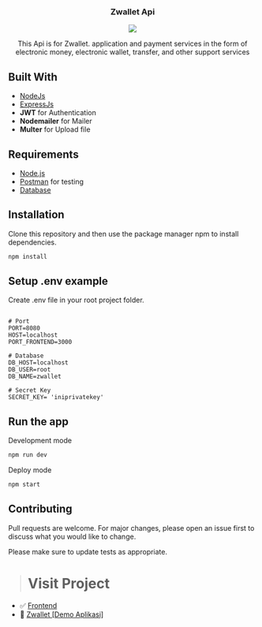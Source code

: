 <h3 align="center">Zwallet Api</h3>
  <p align="center">
   <img src="https://user-images.githubusercontent.com/74039235/119271100-4065e500-bc2a-11eb-8635-b8ecd44f58be.png" style="margin-left: auto; margin-right: auto;" />
  </p>
  <p align="center">
   This Api is for Zwallet. application and payment services in the form of electronic money, electronic wallet, transfer, and other support services
  </p>



## Built With
* [NodeJs](https://nodejs.org/en/)
* [ExpressJs](https://expressjs.com/)
* **JWT** for Authentication
* **Nodemailer** for Mailer
* **Multer** for Upload file


## Requirements
* [Node.js](https://nodejs.org/en/)
* [Postman](https://www.getpostman.com/) for testing
* [Database](database-example.sql)


## Installation

Clone this repository and then use the package manager npm to install dependencies.


```bash
npm install
```

## Setup .env example

Create .env file in your root project folder.

```env

# Port
PORT=8080
HOST=localhost
PORT_FRONTEND=3000

# Database
DB_HOST=localhost
DB_USER=root
DB_NAME=zwallet

# Secret Key
SECRET_KEY= 'iniprivatekey'

```

## Run the app

Development mode

```bash
npm run dev
```

Deploy mode

```bash
npm start
```

## Contributing
Pull requests are welcome. For major changes, please open an issue first to discuss what you would like to change.

Please make sure to update tests as appropriate.



># Visit Project
- :white_check_mark: [Frontend](https://github.com/kevinfaridap/zwallet-frontend)
- :rocket: [Zwallet [Demo Aplikasi]](https://zwallet-frontend.vercel.app/auth/signin)


